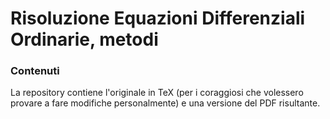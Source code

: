 # Risoluzione Equazioni Differenziali Ordinarie, metodi
### Contenuti
La repository contiene l'originale in TeX (per i coraggiosi che volessero provare a fare modifiche personalmente) e una versione del PDF risultante.
